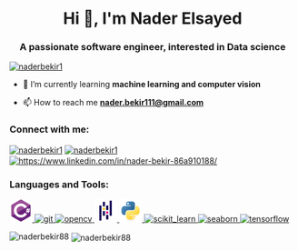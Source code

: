 <h1 align="center">Hi 👋, I'm Nader Elsayed</h1>
<h3 align="center">A passionate software engineer, interested in Data science</h3>

<p align="left"> <a href="https://twitter.com/naderbekir1" target="blank"><img src="https://img.shields.io/twitter/follow/naderbekir1?logo=twitter&style=for-the-badge" alt="naderbekir1" /></a> </p>

- 🌱 I’m currently learning **machine learning and computer vision**

- 📫 How to reach me **nader.bekir111@gmail.com**

<h3 align="left">Connect with me:</h3>
<p align="left">
<a href="https://twitter.com/naderbekir1" target="blank"><img align="center" src="https://raw.githubusercontent.com/rahuldkjain/github-profile-readme-generator/master/src/images/icons/Social/twitter.svg" alt="naderbekir1" height="30" width="40" /></a>
<a href="https://www.credly.com/earner/earned" target="blank"><img align="center" src="https://raw.githubusercontent.com/rahuldkjain/github-profile-readme-generator/master/src/images/icons/Social/credly.svg" alt="naderbekir1" height="30" width="40" /></a>
<a href="https://linkedin.com/in/https://www.linkedin.com/in/nader-bekir-86a910188/" target="blank"><img align="center" src="https://raw.githubusercontent.com/rahuldkjain/github-profile-readme-generator/master/src/images/icons/Social/linked-in-alt.svg" alt="https://www.linkedin.com/in/nader-bekir-86a910188/" height="30" width="40" /></a>
</p>

<h3 align="left">Languages and Tools:</h3>
<p align="left"> <a href="https://www.w3schools.com/cs/" target="_blank" rel="noreferrer"> <img src="https://raw.githubusercontent.com/devicons/devicon/master/icons/csharp/csharp-original.svg" alt="csharp" width="40" height="40"/> </a> <a href="https://git-scm.com/" target="_blank" rel="noreferrer"> <img src="https://www.vectorlogo.zone/logos/git-scm/git-scm-icon.svg" alt="git" width="40" height="40"/> </a> <a href="https://opencv.org/" target="_blank" rel="noreferrer"> <img src="https://www.vectorlogo.zone/logos/opencv/opencv-icon.svg" alt="opencv" width="40" height="40"/> </a> <a href="https://pandas.pydata.org/" target="_blank" rel="noreferrer"> <img src="https://raw.githubusercontent.com/devicons/devicon/2ae2a900d2f041da66e950e4d48052658d850630/icons/pandas/pandas-original.svg" alt="pandas" width="40" height="40"/> </a> <a href="https://www.python.org" target="_blank" rel="noreferrer"> <img src="https://raw.githubusercontent.com/devicons/devicon/master/icons/python/python-original.svg" alt="python" width="40" height="40"/> </a> <a href="https://scikit-learn.org/" target="_blank" rel="noreferrer"> <img src="https://upload.wikimedia.org/wikipedia/commons/0/05/Scikit_learn_logo_small.svg" alt="scikit_learn" width="40" height="40"/> </a> <a href="https://seaborn.pydata.org/" target="_blank" rel="noreferrer"> <img src="https://seaborn.pydata.org/_images/logo-mark-lightbg.svg" alt="seaborn" width="40" height="40"/> </a> <a href="https://www.tensorflow.org" target="_blank" rel="noreferrer"> <img src="https://www.vectorlogo.zone/logos/tensorflow/tensorflow-icon.svg" alt="tensorflow" width="40" height="40"/> </a> </p>

<p><img align="left" src="https://github-readme-stats.vercel.app/api/top-langs?username=naderbekir88&show_icons=true&locale=en&layout=compact" alt="naderbekir88" /></p>

<p>&nbsp;<img align="center" src="https://github-readme-stats.vercel.app/api?username=naderbekir88&show_icons=true&locale=en" alt="naderbekir88" /></p>
